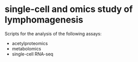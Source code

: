# single-cell and omics study of lymphomagenesis

Scripts for the analysis of the following assays:

- acetylproteomics
- metabolomics
- single-cell RNA-seq
